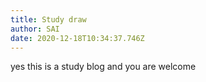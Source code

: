 ```yaml
---
title: Study draw
author: SAI
date: 2020-12-18T10:34:37.746Z
---
```

yes this is a study blog and you are welcome